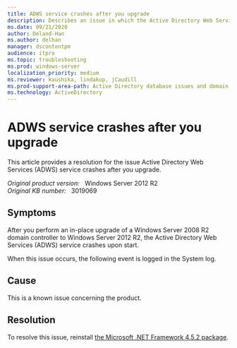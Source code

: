 ```yaml
---
title: ADWS service crashes after you upgrade 
description: Describes an issue in which the Active Directory Web Services service crashes upon start. This issue occurs after you perform an in-place upgrade.
ms.date: 09/21/2020
author: Deland-Han
ms.author: delhan 
manager: dscontentpm
audience: itpro
ms.topic: troubleshooting
ms.prod: windows-server
localization_priority: medium
ms.reviewer: kaushika, lindakup, jCaudill
ms.prod-support-area-path: Active Directory database issues and domain controller boot failures
ms.technology: ActiveDirectory
---
```

# ADWS service crashes after you upgrade

This article provides a resolution for the issue Active Directory Web Services (ADWS) service crashes after you upgrade.

_Original product version:_ &nbsp; Windows Server 2012 R2  
_Original KB number:_ &nbsp; 3019069

## Symptoms

After you perform an in-place upgrade of a Windows Server 2008 R2 domain controller to Windows Server 2012 R2, the Active Directory Web Services (ADWS) service crashes upon start.

When this issue occurs, the following event is logged in the System log.

## Cause

This is a known issue concerning the product.

## Resolution

To resolve this issue, reinstall [the Microsoft .NET Framework 4.5.2 package](https://www.microsoft.com/download/details.aspx?id=42642).

